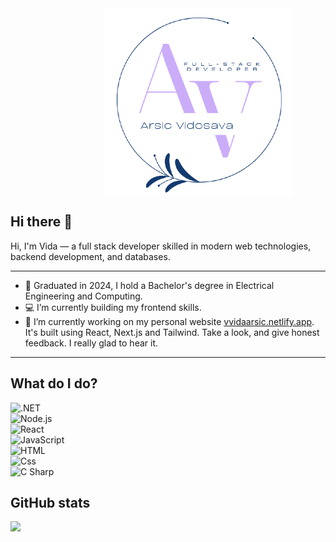 <img src = "log.png" alt = "Arsic Vidosava" style = "display:flex; text-align: center; justify-content:center; margin-left:30%; "/>

## Hi there 👋

Hi, I'm Vida — a full stack developer skilled in modern web technologies, backend development, and databases.

---

- 🎒 Graduated in 2024, I hold a Bachelor's degree in Electrical Engineering and Computing.
- 💻 I’m currently building my frontend skills.
- 🚀 I’m currently working on my personal website <a href = "https://vvidaarsic.netlify.app">vvidaarsic.netlify.app</a>. It's built using React, Next.js and Tailwind. Take a look, and give honest feedback. I really glad to hear it.

---

## What do I do?

<div style="display:flex; flex-direction:column; flex-wrap: wrap;">
<img alt=".NET" src="https://img.shields.io/badge/.NET-512BD4?logo=dotnet&amp;logoColor=white&amp;style=for-the-badge" style="max-width: 100%;">
<img alt="Node.js" src="https://img.shields.io/badge/node.js-5FA04E?logo=nodedotjs&amp;logoColor=white&amp;style=for-the-badge" style="max-width: 100%;">
<img alt="React" src="https://camo.githubusercontent.com/69d557a67c0211646ca133f7ed5cb6f55c2ca9b3d731da7abfc634ec5b37ed03/68747470733a2f2f696d672e736869656c64732e696f2f62616467652f52656163742d3631444146423f6c6f676f3d7265616374266c6f676f436f6c6f723d7768697465267374796c653d666f722d7468652d6261646765" data-canonical-src="https://img.shields.io/badge/React-61DAFB?logo=react&amp;logoColor=white&amp;style=for-the-badge" style="max-width: 100%;">
<img alt="JavaScript" src="https://camo.githubusercontent.com/09d2cd0833f3c12453301969446092d1279b695f04ced2e33a03717dd0b21078/68747470733a2f2f696d672e736869656c64732e696f2f62616467652f4a6176615363726970742d4637444631453f6c6f676f3d6a617661736372697074266c6f676f436f6c6f723d7768697465267374796c653d666f722d7468652d6261646765" data-canonical-src="https://img.shields.io/badge/JavaScript-F7DF1E?logo=javascript&amp;logoColor=white&amp;style=for-the-badge" style="max-width: 100%;">
<img alt="HTML" src="https://camo.githubusercontent.com/b8dcfa69718e4b74218f960ea310e4324efb2b38b0d613a2823d012954f5cd65/68747470733a2f2f696d672e736869656c64732e696f2f62616467652f48544d4c2d4533344632363f6c6f676f3d68746d6c35266c6f676f436f6c6f723d7768697465267374796c653d666f722d7468652d6261646765" data-canonical-src="https://img.shields.io/badge/HTML-E34F26?logo=html5&amp;logoColor=white&amp;style=for-the-badge" style="max-width: 100%;">
<img alt="Css" src="https://camo.githubusercontent.com/724629fc0bdbcfc63926697b4bed8e63481af2a44a22f2bb4c8c4ed71ec9317c/68747470733a2f2f696d672e736869656c64732e696f2f62616467652f4353532d3135373242363f6c6f676f3d63737333266c6f676f436f6c6f723d7768697465267374796c653d666f722d7468652d6261646765" data-canonical-src="https://img.shields.io/badge/CSS-1572B6?logo=css3&amp;logoColor=white&amp;style=for-the-badge" style="max-width: 100%;">
<img alt="C Sharp" src="https://camo.githubusercontent.com/b2ac23b96deab780b5f50492979907f09fac81d27691d9543a921ac48204dd5c/68747470733a2f2f696d672e736869656c64732e696f2f62616467652f432532332d3233393132303f6c6f676f3d632d7368617270266c6f676f436f6c6f723d7768697465267374796c653d666f722d7468652d6261646765" data-canonical-src="https://img.shields.io/badge/C%23-239120?logo=c-sharp&amp;logoColor=white&amp;style=for-the-badge" style="max-width: 100%;">
</div>

## GitHub stats

<p>
<img style="text-align:center" src="https://github-readme-stats.vercel.app/api?username=vidosava98&amp;count_private=true&amp;title_color=cbacf9&amp;icon_color=cbacf9&amp;text_color=133a6f&amp;custom_title=Vida+Arsic's+GitHub+Stats&amp;show_icons=true" 
style="max-width: 100%;">
</p>

<!--
**Vidosava98/Vidosava98** is a ✨ _special_ ✨ repository because its `README.md` (this file) appears on your GitHub profile.

Here are some ideas to get you started:

- 🔭 I’m currently working on ...
- 🌱 I’m currently learning ...
- 👯 I’m looking to collaborate on ...
- 🤔 I’m looking for help with ...
- 💬 Ask me about ...
- 📫 How to reach me: ...
- 😄 Pronouns: ...
- ⚡ Fun fact: ...
-->
